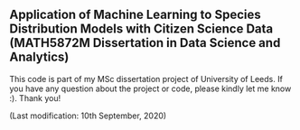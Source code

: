## Application of Machine Learning to Species Distribution Models with Citizen Science Data (MATH5872M Dissertation in Data Science and Analytics)

This code is part of my MSc dissertation project of University of Leeds. If you have any question about the project or code, please kindly let me know :). Thank you!

(Last modification: 10th September, 2020)
